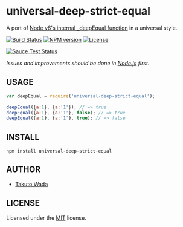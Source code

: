 universal-deep-strict-equal
================================

A port of [Node v6's internal _deepEqual function](https://github.com/nodejs/node/blob/v6.0.0/lib/assert.js#L146) in a universal style.

[![Build Status][travis-image]][travis-url]
[![NPM version][npm-image]][npm-url]
[![License][license-image]][license-url]

[![Sauce Test Status][saucelabs-image]][saucelabs-url]

*Issues and improvements should be done in [Node.js](https://github.com/nodejs/node/issues) first.*


USAGE
---------------------------------------

```javascript
var deepEqual = require('universal-deep-strict-equal');

deepEqual({a:1}, {a:'1'}); // => true
deepEqual({a:1}, {a:'1'}, false); // => true
deepEqual({a:1}, {a:'1'}, true); // => false
```


INSTALL
---------------------------------------

```
npm install universal-deep-strict-equal
```


AUTHOR
---------------------------------------
* [Takuto Wada](https://github.com/twada)


LICENSE
---------------------------------------
Licensed under the [MIT](http://twada.mit-license.org/) license.


[travis-url]: https://travis-ci.org/twada/universal-deep-strict-equal
[travis-image]: https://secure.travis-ci.org/twada/universal-deep-strict-equal.svg?branch=master

[npm-url]: https://npmjs.org/package/universal-deep-strict-equal
[npm-image]: https://badge.fury.io/js/universal-deep-strict-equal.svg

[license-url]: http://twada.mit-license.org/
[license-image]: https://img.shields.io/badge/license-MIT-brightgreen.svg

[saucelabs-url]: https://saucelabs.com/u/udse
[saucelabs-image]: https://saucelabs.com/browser-matrix/udse.svg
